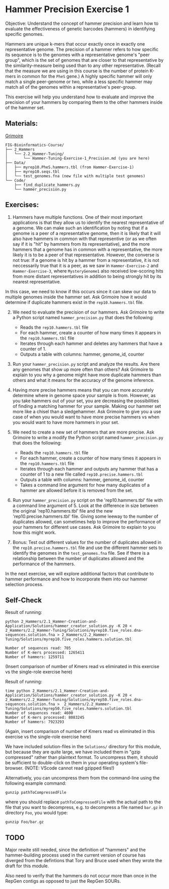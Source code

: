 # Hammer Precision Exercise 1

Objective: Understand the concept of hammer precision and learn how to evaluate the effectiveness of genetic barcodes (hammers) in identifying specific genomes.

Hammers are unique k-mers that occur exactly once in exactly one representative genome. The precision of a hammer refers to how specific its sequence is to the genomes with a representative genome's "peer group", which is the set of genomes that are closer to that representative by the similarity-measure being used than to any other representative. (Recall that the measure we are using in this course is the number of protein K-mers in common for the `PheS` gene.)
A highly specific hammer will only match a single peer-genome or two, while a less specific hammer may match all of the genomes within a representative's peer-group.

This exercise will help you understand how to evaluate and improve the precision of your hammers by comparing them to the other hammers inside of the hammer set. 

## Materials:

[Grimoire](https://chat.openai.com/g/g-n7Rs0IK86-grimoire)

```
FIG-Bioinformatics-Course/
├── 2_Hammers
│   └── 2.2_Hammer-Tuning/
│       └── Hammer-Tuning-Exercise-1_Precision.md (you are here)
├── Data/
│   ├── myrep10.PheS.hammers.tbl (from Hammer-Exercise-1)
│   ├── myrep10.seqs.tbl
│   └── test_genomes.fna (new file with multiple test genomes)
└── Code/
    ├── find_duplicate_hammers.py
    └── hammer_precision.py
```

## Exercises:

1. Hammers have multiple functions. One of their most important applications is that they allow us to identify the nearest representative of a genome. We can make such an identification by noting that if a genome is a peer of a representative genome, then it is likely that it will also have hammers in common with that representive (or as we often say if it is "hit" by hammers from its representative), and the more hammers that a genome has in common with a representative, the more likely it is to be a peer of that representative.
However, the converse is not true: If a genome is hit by a hammer from a representative, it is not neccessarily true that it is a peer, as we saw in `Hammer-Exercise-2`
and `Hammer-Exercise-3`, where `MysteryGenome1` also received low-scoring hits
from more distant representatives in addition to being strongly hit by its nearest representative. 

In this case, we need to know if this occurs since it can skew our data to multiple genomes inside the hammer set. Ask Grimoire how it would determine if duplicate hammers exist in the `rep10.hammers.tbl` file.

2. We need to evaluate the precision of our hammers. Ask Grimoire to write a Python script named `hammer_precision.py` that does the following:
   - Reads the `rep10.hammers.tbl` file
   - For each hammer, create a counter of how many times it appears in the `rep10.hammers.tbl` file
   - Iterates through each hammer and deletes any hammers that have a counter of 1.
   - Outputs a table with columns: hammer, genome_id, counter

3. Run your `hammer_precision.py` script and analyze the results. Are there any genomes that show up more often than others? Ask Grimoire to explain to you why a genome might have more duplicate hammers than others and what it means for the accuracy of the genome inference.

4. Having more precise hammers means that you can more accurately determine where in genome space your sample is from. However, as you take hammers out of your set, you are decreasing the possibilities of finding a matching hammer for your sample. Making our hammer set more like a chisel than a sledgehammer. Ask Grimoire to give you a use case of when you would want to have more precise hammers vs when you would want to have more hammers in your set.

5. We need to create a new set of hammers that are more precise. Ask Grimoire to write a modify the Python script named `hammer_precision.py` that does the following:
   - Reads the `rep10.hammers.tbl` file
   - For each hammer, create a counter of how many times it appears in the `rep10.hammers.tbl` file
   - Iterates through each hammer and outputs any hammer that has a counter of 1 to a new file called `rep10.precise.hammers.tbl`
   - Outputs a table with columns: hammer, genome_id, counter
   - Takes a command line argument for how many duplicates of a hammer are allowed before it is removed from the set.

6. Run your `hammer_precision.py` script on the 'rep10.hammers.tbl' file with a command line argument of 5. Look at the difference in size between the original 'rep10.hammers.tbl' file and the new 'rep10.precise.hammers.tbl' file. Giving some leeway to the number of duplicates allowed, can sometimes help to improve the performance of your hammers for different use cases. Ask Grimoire to explain to you how this might work.

7. Bonus: Test out different values for the number of duplicates allowed in the `rep10.precise.hammers.tbl` file and use the different hammer sets to identify the genomes in the `test_genomes.fna` file. See if there is a relationship between the number of duplicates allowed and the performance of the hammers.

In the next exercise, we will explore additional factors that contribute to hammer performance and how to incorporate them into our hammer selection process.

## Self-Check

Result of running:
```
python 2_Hammers/2.1_Hammer-Creation-and-Application/Solutions/hammer_creator_solution.py -K 20 < 2_Hammers/2.2_Hammer-Tuning/Solutions/myrep10.five_roles.dna-sequences.solution.fna > 2_Hammers/2.2_Hammer-Tuning/Solutions/myrep10.five_roles.hammers.solution.tbl

Number of sequences read: 705
Number of K-mers processed: 1265411
Number of hammers: 1259711
```
(Insert comparison of number of Kmers read vs eliminated in this exercise vs the single-role exercise here)


Result of running:
```
time python 2_Hammers/2.1_Hammer-Creation-and-Application/Solutions/hammer_creator_solution.py -K 20 < 2_Hammers/2.2_Hammer-Tuning/Solutions/myrep50.five_roles.dna-sequences.solution.fna >  2_Hammers/2.2_Hammer-Tuning/Solutions/myrep50.five_roles.hammers.solution.tbl
Number of sequences read: 4600
Number of K-mers processed: 8083245
Number of hammers: 7923293
```

(Again, insert comparison of number of Kmers read vs eliminated in this exercise vs the single-role exercise here)

We have included solution-files in the `Solutions/` directory
for this module, but because they are quite large,
we have included them in "gzip compressed"
rather than plaintext format.
To uncompress them, it should be sufficient
to double-click on them in your operating system's 
file-browser. (NOTE: VScode cannot read gzipped files!)

Alternatively, you can uncompress them from the command-line
using the following example command:

```
gunzip pathToCompressedFile
```

where you should replace `pathToCompressedFile`
with the actual path to the file that you want to decompress,
e.g. to decompress a file named `bar.gz` in directory `Foo`,
you would type:

```
gunzip Foo/bar.gz
```


## TODO

Major rewite still needed, since the definition of "hammers" and the hammer-building process used in the current version of course has diverged from the defintions that Tory and Bruce used when they wrote the draft for this module.

Also need to verify that the hammers do not occur more than once in the RepGen contigs as opposed to just the RepGen SOURs.